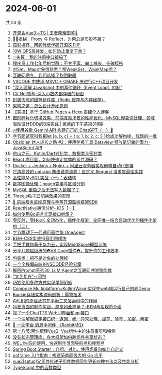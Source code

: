 # 2024-06-01

共 53 条

<!-- BEGIN JUEJIN -->
<!-- 最后更新时间 2024-06-01 05:00:59 +0800 -->
1. [开源＆Vue3＋TS | 王者荣耀图鉴🎉](https://juejin.cn/post/7373937820177940518)
1. [🍉🍉揭秘：Proxy 与 Reflect，为何总是形影不离？](https://juejin.cn/post/7371000326130925618)
1. [孤影探径，回顾我低代码开源这几年](https://juejin.cn/post/7374063041875673107)
1. [10W QPS高并发，如何防止重复下单？](https://juejin.cn/post/7374231256115167269)
1. [💥失算！我的注册接口被搞了](https://juejin.cn/post/7373645484311609382)
1. [程序员工作七年后的觉醒：不甘平庸，向上成长，突破桎梏](https://juejin.cn/post/7374337202653265961)
1. [对Set，Map对象很熟悉？那WeakSet，WeakMap呢？](https://juejin.cn/post/7373908703433637926)
1. [互联网寒冬，我们选择了抱团取暖](https://juejin.cn/post/7374614838008037376)
1. [VSCODE 中使用 MSVC + CMAKE 来进行C++项目开发](https://juejin.cn/post/7372514352425271308)
1. ["深入理解 JavaScript 中的事件循环（Event Loop）机制"](https://juejin.cn/post/7373507761126391859)
1. [C#.Net筑基-深入小数内部存储的秘密](https://juejin.cn/post/7374299311935537178)
1. [封装优雅的缓存组件库（Redis 缓存与内存缓存）](https://juejin.cn/post/7373504907460329481)
1. [架构之道：怎么设计开闭原则](https://juejin.cn/post/7372912881597661235)
1. [【实操】基于 GitHub Pages + Hexo 搭建个人博客](https://juejin.cn/post/7373226679731240970)
1. [图形碎片化切换效果、前端互动场景的性能优化、MySQL慢查询处理、领域驱动设计DDD的B端实践 | 酱酱的下午茶第318期](https://juejin.cn/post/7373558172715565096)
1. [🔥使用谷歌 Gemini API 构建自己的 ChatGPT（一）🚀](https://juejin.cn/post/7372933691490205734)
1. [字节面试官叫我把let [a, b, c] = { a: 1, b: 2, c: 3 }给成功解构掉，我慌的一批](https://juejin.cn/post/7374308419074146313)
1. [Obsidian 达人成长之路 #2：使用终极工具 Dataview 释放笔记库的潜力 · JavaScript API](https://juejin.cn/post/7372768355777839104)
1. [他山之石，Kotlin/Dart对比学，数据类与密封类](https://juejin.cn/post/7372946993696849939)
1. [React 项目里，如何快速定位你的组件源码？](https://juejin.cn/post/7374631918111178790)
1. [Docker + Jenkins + Nginx + 阿里云服务器实现前端自动化部署](https://juejin.cn/post/7374419258397048844)
1. [打造高效的 uni-app 网络请求流程：自定义 Request 请求库最佳实践](https://juejin.cn/post/7374224361560358946)
1. [高性能MySQL实战（一）：表结构](https://juejin.cn/post/7373921342096244751)
1. [数字图像处理：hough变换与区域分割](https://juejin.cn/post/7373306258403115017)
1. [MySQL 重启之后无法写入数据了？](https://juejin.cn/post/7373693318646235188)
1. [Threejs粒子云切换效果的实现](https://juejin.cn/post/7373500930413084683)
1. [🍻 前端服务监控原理与手写开源监控框架SDK](https://juejin.cn/post/7374265502669160482)
1. [ReactNative通信分析- iOS【一】](https://juejin.cn/post/7372871883337646143)
1. [如何使用Go语言实现接口继承？](https://juejin.cn/post/7372757076936704035)
1. [零反射，零HooK,全动态化，插件化框架，全网唯一结合启动优化的插件化架构（二）](https://juejin.cn/post/7367676494976532490)
1. [字节跳动下一代通用高性能 OneAgent](https://juejin.cn/post/7373966330083573770)
1. [BEM-CSS实战抖音团购模块](https://juejin.cn/post/7373946076761866277)
1. [手把手教你基于华为云，实现MindSpore模型训练](https://juejin.cn/post/7373623949835829282)
1. [分享几款超级棒的☘️VS Code插件☘️，提升你的工作效率](https://juejin.cn/post/7374488881343692863)
1. [包装类：把不是对象的处理掉](https://juejin.cn/post/7373975016084881460)
1. [一个全栈偏前端的VSCODE经验分享](https://juejin.cn/post/7373961220582260788)
1. [解密Prompt系列30. LLM Agent之互联网冲浪智能体](https://juejin.cn/post/7372863316911210537)
1. ["文艺复兴"--闭包](https://juejin.cn/post/7374265502669799458)
1. [巧妙使用多种方式实现单侧阴影](https://juejin.cn/post/7373897666096922635)
1. [Compose Multiplatform+Kotlin/Wasm实现在web端运行自己的老Demo](https://juejin.cn/post/7372591578757201935)
1. [Bookie存储架构源码剖析｜得物技术](https://juejin.cn/post/7372914724513398811)
1. [AVL树的原理及其在平衡二叉搜索树中的作用](https://juejin.cn/post/7372818506533027849)
1. [抖音页面的制作实战，原来如此简单？-BEM命名规范介绍](https://juejin.cn/post/7373946076761964581)
1. [搭了一个ChatTTS WebUI界面和api接口](https://juejin.cn/post/7374616052946239540)
1. [一个注解就搞定接口统一返回、统一异常处理、加签、验签、加密、解密](https://juejin.cn/post/7374224361560424482)
1. [🐳 一文学会 消息中间件 《RabbitMQ》](https://juejin.cn/post/7373502637729726498)
1. [第十八节:带你梳理Vue2: Vue组件中的注意事项和特例](https://juejin.cn/post/7373860534243606555)
1. [没有状态管理库，各大框架如何跨组件共享状态？](https://juejin.cn/post/7373860164557078562)
1. [WEUI生态的使用，快速制作页面导航栏和搜索栏](https://juejin.cn/post/7374968996569514024)
1. [Spring Boot Starter：介绍、对比、使用场景和如何自定义](https://juejin.cn/post/7373867360019267622)
1. [goframe 入门指南：构建简单而强大的 Go 应用](https://juejin.cn/post/7373867360019218470)
1. [vue3[setup]父组件传递子组件数据同步更新四种方法以及性能分析](https://juejin.cn/post/7373216827013513227)
1. [TypeScript 中的函数类型](https://juejin.cn/post/7374307181481410614)
<!-- END JUEJIN -->